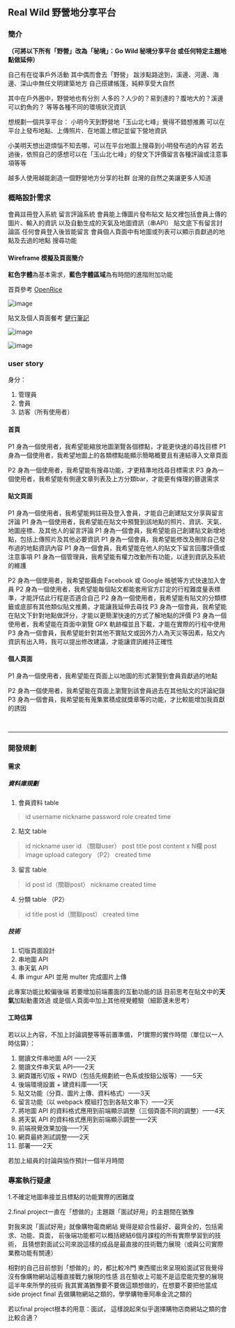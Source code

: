 ## Real Wild 野營地分享平台
### 簡介
**（可將以下所有「野營」改為「秘境」：Go Wild 秘境分享平台 
或任何特定主題地點做延伸）**

自己有在從事戶外活動 其中偶而會去「野營」
跋涉點路途到，溪邊、河邊、海邊、深山中無任文明建築地方
自己搭建帳篷，純粹享受大自然

其中在戶外圈中，野營地也有分別
人多的？人少的？易到達的？腹地大的？溪邊可以釣魚的？
等等各種不同的環境狀況資訊

想規劃一個共享平台：
小明今天到野營地「玉山北七峰」覺得不錯想推薦
可以在平台上發布地點、上傳照片、在地圖上標記並留下營地資訊

小美明天想出遊煩惱不知去哪，可以在平台地圖上搜尋到小明發布過的內容
若去過後，依照自己的感想可以在「玉山北七峰」的發文下評價留言各種評論或注意事項等等

越多人使用越能創造一個野營地方分享的社群
台灣的自然之美讓更多人知道


### 概略設計需求
會員註冊登入系統
留言評論系統
會員能上傳圖片發布貼文
貼文裡包括會員上傳的圖片、輸入的資訊
以及自動生成的天氣及地圖資訊（串API）
貼文底下有留言討論區 任何會員登入後皆能留言
會員個人頁面中有地圖或列表可以顯示貢獻過的地點及去過的地點
搜尋功能


#### Wireframe 模擬及頁面簡介
**紅色字體**為基本需求，**藍色字體區域**為有時間的進階附加功能

首頁參考 [OpenRice](https://tw.openrice.com/eastern/restaurant/advancesearch.htm?mapType=1) 

![image](https://upload.cc/i1/2021/08/18/KM3CRu.png)

貼文及個人頁面餐考 [健行筆記](https://hiking.biji.co/index.php?q=mountain&act=famous-detail&category=1&id=1)

![image](https://upload.cc/i1/2021/08/18/OW3mFM.png)

![image](https://upload.cc/i1/2021/08/18/o7Kzef.png)


### user story
身分：
1. 管理員
2. 會員
3. 訪客（所有使用者）

#### 首頁
P1 身為一個使用者，我希望能縮放地圖瀏覽各個標點，才能更快速的尋找目標
P1 身為一個使用者，我希望地圖上的各類標點能顯示簡略概要且有連結導入文章頁面

P2 身為一個使用者，我希望能有搜尋功能，才更精準地找尋目標需求
P3 身為一個使用者，我希望能有側邊文章列表及上方分類bar，才能更有條理的篩選需求

#### 貼文頁面
P1 身為一個使用者，我希望能夠註冊及登入會員，才能自己創建貼文分享與留言評論
P1 身為一個使用者，我希望能在貼文中預覽到該地點的照片、資訊、天氣、地圖座標、及其他人的留言評論
P1 身為一個會員，我希望能自己創建貼文新增地點，包括上傳照片及其他必要資訊
P1 身為一個會員，我希望能修改及刪除自己發布過的地點資訊內容
P1 身為一個會員，我希望能在他人的貼文下留言回覆評價或注意事項
P1 身為一個管理員，我希望能有權力改動所有功能，以達到資訊及系統的維護

P2 身為一個使用者，我希望能藉由 Facebook 或 Google 帳號等方式快速加入會員
P2 身為一個使用者，我希望能每個貼文都能套用官方訂定的行程難度量表標準，才能評估此行程是否適合自己
P2 身為一個使用者，我希望能有貼文的分類標籤或底部有其他類似貼文推薦，才能讓我延伸去尋找
P3 身為一個會員，我希望能在貼文下針對地點做評分，才能以更簡潔快速的方式了解地點的評價
P3 身為一個使用者，我希望能在頁面中瀏覽 GPX 軌跡檔並且下載，才能在實際的行程中使用
P3 身為一個會員，我希望能針對其他不實貼文或因外力人為天災等因素，貼文內資訊有出入時，我可以提出修改建議，才能讓資訊維持正確性


#### 個人頁面
P1 身為一個使用者，我希望能在頁面上以地圖的形式瀏覽到會員貢獻過的地點

P2 身為一個使用者，我希望能在頁面上瀏覽到該會員過去在其他貼文的評論紀錄
P3 身為一個會員，我希望能有蒐集累積成就獎章等的功能，才比較能增加我貢獻的誘因

<br>


---


### 開發規劃

#### 需求
##### 資料庫規劃
1. 會員資料 table
 > id
 > username
 > nickname
 > password
 > role 
 > created time

2. 貼文 table
 > id
 > nickname
 > user id （關聯user） 
 > post title
 > post content x N欄
 > post image upload
 > category （P2）
 > created time

3. 留言 table
 > id
 > post id（關聯post）
 > nickname
 > created time

4. 分類 table （P2）
 > id
 > title
 > post id（關聯post）
 > created time


##### 技術
1. 切版頁面設計
2. 串地圖 API
3. 串天氣 API
4. 串 imgur API 並用 multer 完成圖片上傳

此專案功能比較偏後端
若要增加前端畫面的互動功能的話
目前思考在貼文中的**天氣**加點動畫效過
或是個人頁面中加上其他視覺體驗（細節還未思考）

#### 工時估算
若以以上內容，不加上討論調整等等前置準備，
P1實際的實作時間（單位以一人時估算）：
1. 閱讀文件串地圖 API ——2天
2. 閱讀文件串天氣 API——2天
3. 網頁雛形切版 + RWD（包括先規劃統一色系或按鈕公版等）——5天
4. 後端環境設置 + 建資料庫——1天
5. 貼文功能（分頁、圖片上傳、資料格式）——3天
6. 留言功能（以 webpack 模組打包到各貼文串下）——2天
7. 將地圖 API 的資料格式應用到前端顯示調整（三個頁面不同的調整）——4天
8. 將天氣 API 的資料格式應用到前端顯示調整——2天
9. 前端視覺效果加強——?天
10. 網頁最終測試調整——2天
11. 部署——2天

若加上組員的討論與協作預計一個半月時間


### 專案執行疑慮

1.不確定地圖串接並且標點的功能實際的困難度

2.final project一直在「想做的」主題跟「面試好用」的主題間在猶豫

對我來說「面試好用」就像購物電商網站
覺得是綜合性最好、最齊全的，包括需求、功能、頁面，
前後端功能都可以概括總結6個月課程的所有實際學習到的技術，
且猜想對面試公司來說這樣的成品是最直接的技術戰力展現（或與公司實際業務功能有關連）

相對的自己目前想到「想做的」的，都比較冷門 
東西擺出來呈現給面試官我覺得沒有像購物網站這種直接戰力展現的性感
且在驗收上可能不是這麼能完整的展現這半年來所學的技術
我其實滿猶豫要不要做這類想做的，在想要不要把他當成 side project
final 去做購物網站之類的，學學購物車阿串金流之類的

若以final project根本的用意：面試，
這樣說起來似乎選擇購物店商網站之類的會比較合適？

